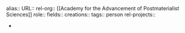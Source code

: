 alias::
URL::
rel-org:: [[Academy for the Advancement of Postmaterialist Sciences]]
role::
fields::
creations::
tags:: person
rel-projects::

-
